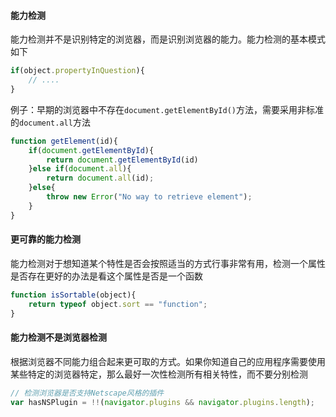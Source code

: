 #### 能力检测
能力检测并不是识别特定的浏览器，而是识别浏览器的能力。能力检测的基本模式如下
```js
if(object.propertyInQuestion){
	// ....
}
```
例子：早期的浏览器中不存在`document.getElementById()`方法，需要采用非标准的`document.all`方法
```js
function getElement(id){
	if(document.getElementById){
		return document.getElementById(id)
	}else if(document.all){
		return document.all(id);
	}else{
		throw new Error("No way to retrieve element");
	}
}
```

#### 更可靠的能力检测
能力检测对于想知道某个特性是否会按照适当的方式行事非常有用，检测一个属性是否存在更好的办法是看这个属性是否是一个函数
```js
function isSortable(object){
	return typeof object.sort == "function";
}
```

#### 能力检测不是浏览器检测
根据浏览器不同能力组合起来更可取的方式。如果你知道自己的应用程序需要使用某些特定的浏览器特定，那么最好一次性检测所有相关特性，而不要分别检测
```js
// 检测浏览器是否支持Netscape风格的插件
var hasNSPlugin = !!(navigator.plugins && navigator.plugins.length);
```